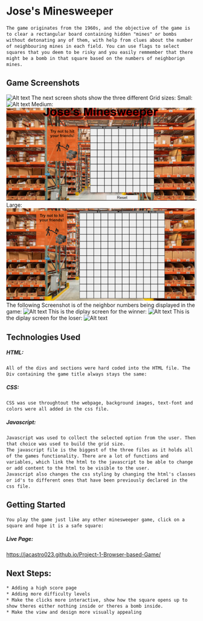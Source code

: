 # Jose's Minesweeper
    The game originates from the 1960s, and the objective of the game is to clear a rectangular board containing hidden "mines" or bombs without detonating any of them, with help from clues about the number of neighbouring mines in each field. You can use flags to select squares that you deem to be risky and you easily remmember that there might be a bomb in that square based on the numbers of neighborign mines.

## Game Screenshots
![Alt text](images/screenshots/intro.png)
The next screen shots show the three different Grid sizes:
Small:
![Alt text](images/screenshots/smallGrid.png)
Medium:
![Alt text](images/screenshots/mediumGrid.png)
Large:
![Alt text](images/screenshots/largeGrid.png)
The following Screenshot is of the neighbor numbers being displayed in the game:
![Alt text](images/screenshots/neighbornumbers.png)
This is the diplay screen for the winner:
![Alt text](images/screenshots/winScreen.png)
This is the diplay screen for the loser:
![Alt text](images/screenshots/loseScreen.png)

## Technologies Used
##### HTML:
    All of the divs and sections were hard coded into the HTML file. The Div containing the game title always stays the same:
##### CSS:
    CSS was use throughtout the webpage, background images, text-font and colors were all added in the css file.
##### Javascript:
    Javascript was used to collect the selected option from the user. Then that choice was used to build the grid size.
    The javascript file is the biggest of the three files as it holds all of the games functionality. There are a lot of functions and variables, which link the html to the javascript to be able to change or add content to the html to be visible to the user.
    Javascript also changes the css styling by changing the html's classes or id's to different ones that have been previously declared in the css file.

## Getting Started
    You play the game just like any other minesweeper game, click on a square and hope it is a safe square:
##### Live Page:
https://jacastro023.github.io/Project-1-Browser-based-Game/

## Next Steps:
    * Adding a high score page
    * Adding more difficulty levels
    * Make the clicks more interactive, show how the square opens up to show theres either nothing inside or theres a bomb inside.
    * Make the view and design more visually appealing